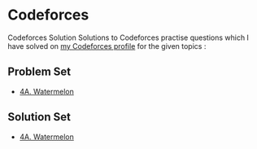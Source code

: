 # Codeforces
Codeforces Solution
Solutions to Codeforces practise questions which I have solved on [my Codeforces profile](https://codeforces.com/profile/shahmaitri01) for the given topics :

## Problem Set
- [4A. Watermelon](https://codeforces.com/problemset/problem/4/A)

## Solution Set
- [4A. Watermelon](https://github.com/MaitriShah03/Codeforces/tree/main/4A.%20Watermelon)
